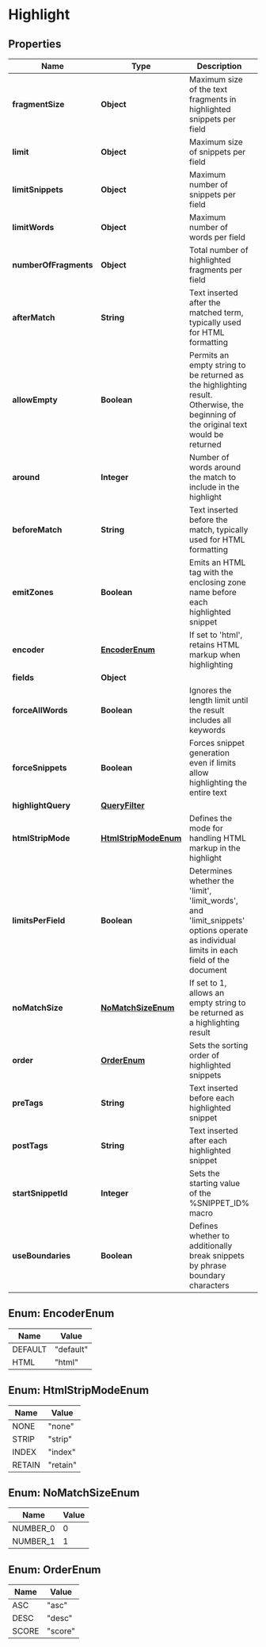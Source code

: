 

# Highlight


## Properties

| Name | Type | Description | Notes |
|------------ | ------------- | ------------- | -------------|
|**fragmentSize** | **Object** | Maximum size of the text fragments in highlighted snippets per field |  [optional] |
|**limit** | **Object** | Maximum size of snippets per field |  [optional] |
|**limitSnippets** | **Object** | Maximum number of snippets per field |  [optional] |
|**limitWords** | **Object** | Maximum number of words per field |  [optional] |
|**numberOfFragments** | **Object** | Total number of highlighted fragments per field |  [optional] |
|**afterMatch** | **String** | Text inserted after the matched term, typically used for HTML formatting |  [optional] |
|**allowEmpty** | **Boolean** | Permits an empty string to be returned as the highlighting result. Otherwise, the beginning of the original text would be returned |  [optional] |
|**around** | **Integer** | Number of words around the match to include in the highlight |  [optional] |
|**beforeMatch** | **String** | Text inserted before the match, typically used for HTML formatting |  [optional] |
|**emitZones** | **Boolean** | Emits an HTML tag with the enclosing zone name before each highlighted snippet |  [optional] |
|**encoder** | [**EncoderEnum**](#EncoderEnum) | If set to &#39;html&#39;, retains HTML markup when highlighting |  [optional] |
|**fields** | **Object** |  |  [optional] |
|**forceAllWords** | **Boolean** | Ignores the length limit until the result includes all keywords |  [optional] |
|**forceSnippets** | **Boolean** | Forces snippet generation even if limits allow highlighting the entire text |  [optional] |
|**highlightQuery** | [**QueryFilter**](QueryFilter.md) |  |  [optional] |
|**htmlStripMode** | [**HtmlStripModeEnum**](#HtmlStripModeEnum) | Defines the mode for handling HTML markup in the highlight |  [optional] |
|**limitsPerField** | **Boolean** | Determines whether the &#39;limit&#39;, &#39;limit_words&#39;, and &#39;limit_snippets&#39; options operate as individual limits in each field of the document |  [optional] |
|**noMatchSize** | [**NoMatchSizeEnum**](#NoMatchSizeEnum) | If set to 1, allows an empty string to be returned as a highlighting result |  [optional] |
|**order** | [**OrderEnum**](#OrderEnum) | Sets the sorting order of highlighted snippets |  [optional] |
|**preTags** | **String** | Text inserted before each highlighted snippet |  [optional] |
|**postTags** | **String** | Text inserted after each highlighted snippet |  [optional] |
|**startSnippetId** | **Integer** | Sets the starting value of the %SNIPPET_ID% macro |  [optional] |
|**useBoundaries** | **Boolean** | Defines whether to additionally break snippets by phrase boundary characters |  [optional] |



## Enum: EncoderEnum

| Name | Value |
|---- | -----|
| DEFAULT | &quot;default&quot; |
| HTML | &quot;html&quot; |



## Enum: HtmlStripModeEnum

| Name | Value |
|---- | -----|
| NONE | &quot;none&quot; |
| STRIP | &quot;strip&quot; |
| INDEX | &quot;index&quot; |
| RETAIN | &quot;retain&quot; |



## Enum: NoMatchSizeEnum

| Name | Value |
|---- | -----|
| NUMBER_0 | 0 |
| NUMBER_1 | 1 |



## Enum: OrderEnum

| Name | Value |
|---- | -----|
| ASC | &quot;asc&quot; |
| DESC | &quot;desc&quot; |
| SCORE | &quot;score&quot; |



